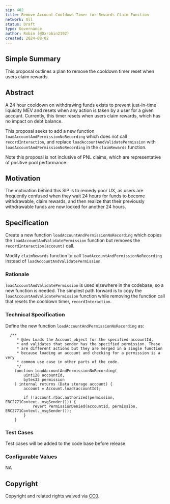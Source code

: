 ```yaml
---
sip: 402
title: Remove Account Cooldown Timer for Rewards Claim Function
network: All
status: Draft
type: Governance
author: Robin (@0xrobin2192)
created: 2024-08-02
---
```


## Simple Summary

This proposal outlines a plan to remove the cooldown timer reset when users claim rewards.

## Abstract

A 24 hour cooldown on withdrawing funds exists to prevent just-in-time liquidity MEV and resets when any action is taken by a user for a given account. Currently, this timer resets when users claim rewards, which has no impact on debt balance. 

This proposal seeks to add a new function `loadAccountAndPermissionNoRecording` which does not call `recordInteraction`, and replace `loadAccountAndValidatePermission` with `loadAccountAndPermissionNoRecording` in the `claimRewards` function.

Note this proposal is not inclusive of PNL claims, which are representative of positive pool performance.


## Motivation

The motivation behind this SIP is to remedy poor UX, as users are frequently confused when they wait 24 hours for funds to become withdrawable, claim rewards, and then realize that their previously withdrawable funds are now locked for another 24 hours.

## Specification

Create a new function `loadAccountAndPermissionNoRecording` which copies the `loadAccountAndValidatePermission` function but removes the `recordInteraction(account)` call.

Modify `claimRewards` function to call `loadAccountAndPermissionNoRecording` instead of `loadAccountAndValidatePermission`.


### Rationale

`loadAccountAndValidatePermission` is used elsewhere in the codebase, so a new function is needed. The simplest path forward is to copy the `loadAccountAndValidatePermission` function while removing the function call that resets the cooldown timer, `recordInteraction`.


### Technical Specification

Define the new function `loadAccountAndPermissionNoRecording` as: 
```
  /**
     * @dev Loads the Account object for the specified accountId,
     * and validates that sender has the specified permission. These
     * are different actions but they are merged in a single function
     * because loading an account and checking for a permission is a very
     * common use case in other parts of the code.
     */
    function loadAccountAndPermissionNoRecording(
        uint128 accountId,
        bytes32 permission
    ) internal returns (Data storage account) {
        account = Account.load(accountId);

        if (!account.rbac.authorized(permission, ERC2771Context._msgSender())) {
            revert PermissionDenied(accountId, permission, ERC2771Context._msgSender());
        }
    }

```

### Test Cases

Test cases will be added to the code base before release.

### Configurable Values

NA

## Copyright

Copyright and related rights waived via [CC0](https://creativecommons.org/publicdomain/zero/1.0/).
